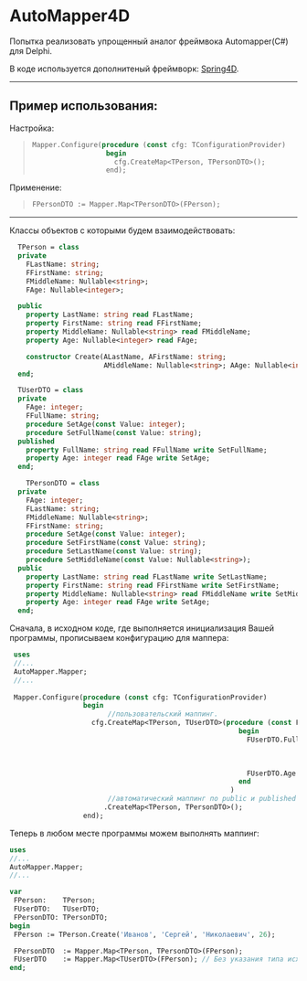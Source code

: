 # AutoMapper4D

Попытка реализовать упрощенный аналог фреймвока Automapper(C#) для Delphi.

В коде используется дополнитеный фреймворк: [Spring4D](https://bitbucket.org/sglienke/spring4d).
***

## Пример использования:

Настройка:
> ```pascal 
> Mapper.Configure(procedure (const cfg: TConfigurationProvider)
>                   begin
>                     cfg.CreateMap<TPerson, TPersonDTO>();
>                   end); 
> ```
Применение:
> ```pascal 
> FPersonDTO := Mapper.Map<TPersonDTO>(FPerson);
> ``` 
***
Классы объектов с которыми будем взаимодействовать:
```pascal
  TPerson = class
  private
    FLastName: string;
    FFirstName: string;
    FMiddleName: Nullable<string>;
    FAge: Nullable<integer>;

  public
    property LastName: string read FLastName;
    property FirstName: string read FFirstName;
    property MiddleName: Nullable<string> read FMiddleName;
    property Age: Nullable<integer> read FAge;

    constructor Create(ALastName, AFirstName: string; 
                       AMiddleName: Nullable<string>; AAge: Nullable<integer>); overload;
  end;
```  
```pascal
  TUserDTO = class
  private
    FAge: integer;
    FFullName: string;
    procedure SetAge(const Value: integer);
    procedure SetFullName(const Value: string);
  published
    property FullName: string read FFullName write SetFullName;
    property Age: integer read FAge write SetAge;
  end;
```
```pascal 
    TPersonDTO = class
  private
    FAge: integer;
    FLastName: string;
    FMiddleName: Nullable<string>;
    FFirstName: string;
    procedure SetAge(const Value: integer);
    procedure SetFirstName(const Value: string);
    procedure SetLastName(const Value: string);
    procedure SetMiddleName(const Value: Nullable<string>);
  public
    property LastName: string read FLastName write SetLastName;
    property FirstName: string read FFirstName write SetFirstName;
    property MiddleName: Nullable<string> read FMiddleName write SetMiddleName;
    property Age: integer read FAge write SetAge;
  end;
```

Сначала, в исходном коде, где выполняется инициализация Вашей программы, прописываем конфигурацию для маппера:
```pascal
 uses
 //...
 AutoMapper.Mapper;
 //...
 
 Mapper.Configure(procedure (const cfg: TConfigurationProvider)
                  begin
                        //пользовательский маппинг.
                    cfg.CreateMap<TPerson, TUserDTO>(procedure (const FPerson: TPerson; const FUserDTO: TUserDTO)
                                                        begin
                                                          FUserDTO.FullName := FPerson.LastName    +' '+
                                                                               FPerson.FirstName   +' '+
                                                                               FPerson.MiddleName;

                                                          FUserDTO.Age      := FPerson.Age;
                                                        end
                                                      )
                        //автоматический маппинг по public и published полям и свойствам.
                       .CreateMap<TPerson, TPersonDTO>(); 
                  end); 
  ```
  
 Теперь в любом месте программы можем выполнять маппинг:
 ```pascal
 uses
 //...
 AutoMapper.Mapper;
 //...
 
 var
  FPerson:    TPerson;
  FUserDTO:   TUserDTO;
  FPersonDTO: TPersonDTO;
begin
  FPerson := TPerson.Create('Иванов', 'Сергей', 'Николаевич', 26);

  FPersonDTO  := Mapper.Map<TPerson, TPersonDTO>(FPerson);
  FUserDTO    := Mapper.Map<TUserDTO>(FPerson); // Без указания типа исходного объектра
end;
```
